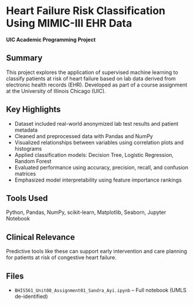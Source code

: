 # Heart Failure Risk Classification Using MIMIC-III EHR Data  
**UIC Academic Programming Project**

## Summary  
This project explores the application of supervised machine learning to classify patients at risk of heart failure based on lab data derived from electronic health records (EHR). Developed as part of a course assignment at the University of Illinois Chicago (UIC).

## Key Highlights  
- Dataset included real-world anonymized lab test results and patient metadata  
- Cleaned and preprocessed data with Pandas and NumPy  
- Visualized relationships between variables using correlation plots and histograms  
- Applied classification models: Decision Tree, Logistic Regression, Random Forest  
- Evaluated performance using accuracy, precision, recall, and confusion matrices  
- Emphasized model interpretability using feature importance rankings

## Tools Used  
Python, Pandas, NumPy, scikit-learn, Matplotlib, Seaborn, Jupyter Notebook

## Clinical Relevance  
Predictive tools like these can support early intervention and care planning for patients at risk of congestive heart failure.

## Files  
- `BHIS561_Unit08_Assignment01_Sandra_Ayi.ipynb` – Full notebook (UMLS de-identified)
